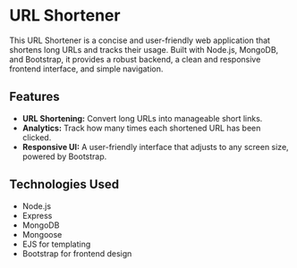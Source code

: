 # URL Shortener

This URL Shortener is a concise and user-friendly web application that shortens long URLs and tracks their usage. Built with Node.js, MongoDB, and Bootstrap, it provides a robust backend, a clean and responsive frontend interface, and simple navigation.

## Features

- **URL Shortening:** Convert long URLs into manageable short links.
- **Analytics:** Track how many times each shortened URL has been clicked.
- **Responsive UI:** A user-friendly interface that adjusts to any screen size, powered by Bootstrap.

## Technologies Used

- Node.js
- Express
- MongoDB
- Mongoose
- EJS for templating
- Bootstrap for frontend design



